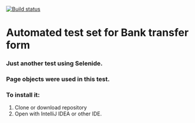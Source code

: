 [![Build status](https://ci.appveyor.com/api/projects/status/9thokgraj33d2yl4?svg=true)](https://ci.appveyor.com/project/gruzdevni/aqa-6)


# Automated test set for Bank transfer form
### Just another test using Selenide.
### Page objects were used in this test.

### To install it:
1. Clone or download repository
2. Open with IntelliJ IDEA or other IDE.